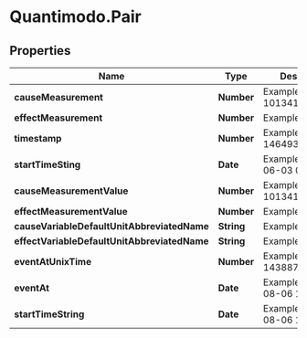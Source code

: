 # Quantimodo.Pair

## Properties
Name | Type | Description | Notes
------------ | ------------- | ------------- | -------------
**causeMeasurement** | **Number** | Example: 101341.66666667 | 
**effectMeasurement** | **Number** | Example: 7.98 | 
**timestamp** | **Number** | Example: 1464937200 | 
**startTimeSting** | **Date** | Example: 2016-06-03 07:00:00 | 
**causeMeasurementValue** | **Number** | Example: 101341.66666667 | 
**effectMeasurementValue** | **Number** | Example: 7.98 | 
**causeVariableDefaultUnitAbbreviatedName** | **String** | Example:  | 
**effectVariableDefaultUnitAbbreviatedName** | **String** | Example:  | 
**eventAtUnixTime** | **Number** | Example: 1438876142 | [optional] 
**eventAt** | **Date** | Example: 2015-08-06 15:49:02 | [optional] 
**startTimeString** | **Date** | Example: 2015-08-06 15:49:02 | [optional] 


